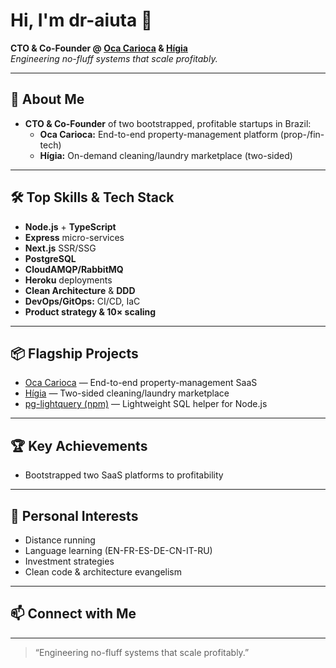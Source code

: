 # Hi, I'm dr-aiuta 👋

**CTO & Co-Founder @ [Oca Carioca](https://ocacarioca.com) & [Hígia](https://higialimpeza.com)**  
_Engineering no-fluff systems that scale profitably._

---

## 🚀 About Me

- **CTO & Co-Founder** of two bootstrapped, profitable startups in Brazil:
  - **Oca Carioca:** End-to-end property-management platform (prop-/fin-tech)
  - **Hígia:** On-demand cleaning/laundry marketplace (two-sided)

---

## 🛠️ Top Skills & Tech Stack

- **Node.js** + **TypeScript**
- **Express** micro-services
- **Next.js** SSR/SSG
- **PostgreSQL**
- **CloudAMQP/RabbitMQ**
- **Heroku** deployments
- **Clean Architecture** & **DDD**
- **DevOps/GitOps:** CI/CD, IaC
- **Product strategy & 10× scaling**

---

## 📦 Flagship Projects

- [Oca Carioca](https://ocacarioca.com) — End-to-end property-management SaaS
- [Hígia](https://higialimpeza.com) — Two-sided cleaning/laundry marketplace
- [pg-lightquery (npm)](https://www.npmjs.com/package/pg-lightquery) — Lightweight SQL helper for Node.js

---

## 🏆 Key Achievements

- Bootstrapped two SaaS platforms to profitability

---

## 👀 Personal Interests

- Distance running
- Language learning (EN-FR-ES-DE-CN-IT-RU)
- Investment strategies
- Clean code & architecture evangelism

---

## 📫 Connect with Me

<!-- Add your social links here! (LinkedIn, Twitter, website, etc.) -->

---

> “Engineering no-fluff systems that scale profitably.”
